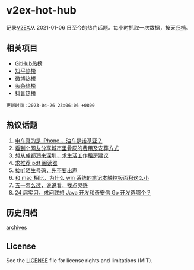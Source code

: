 # v2ex-hot-hub

 记录[V2EX](https://www.v2ex.com/)从 2021-01-06 日至今的热门话题。每小时抓取一次数据，按天[归档](archives)。
 
 ## 相关项目

- [GitHub热榜](https://github.com/snaildev/github-hot-hub)
- [知乎热榜](https://github.com/snaildev/zhihu-hot-hub)
- [微博热榜](https://github.com/snaildev/weibo-hot-hub)
- [头条热榜](https://github.com/snaildev/toutiao-hot-hub)
- [抖音热榜](https://github.com/snaildev/douyin-hot-hub)


 `更新时间：2023-04-26 23:06:06 +0800`

## 热议话题

1. [电车真的是 iPhone ，油车是诺基亚？](https://www.v2ex.com/t/935540)
1. [看到个网友分享城市里骨灰的费用及安葬方式](https://www.v2ex.com/t/935519)
1. [想从成都润来深圳，求生活工作租房建议](https://www.v2ex.com/t/935543)
1. [求推荐 pdf 阅读器](https://www.v2ex.com/t/935512)
1. [接听陌生号码，先不要出声](https://www.v2ex.com/t/935576)
1. [和 mac 相比，为什么 win 系统的笔记本触控板面积这么小](https://www.v2ex.com/t/935515)
1. [五一怎么过，说说看，找点灵感](https://www.v2ex.com/t/935560)
1. [24 届实习，求问联想 Java 开发和奇安信 Go 开发选哪个？](https://www.v2ex.com/t/935603)

## 历史归档

[archives](archives)

## License

See the [LICENSE](LICENSE) file for license rights and limitations (MIT).
